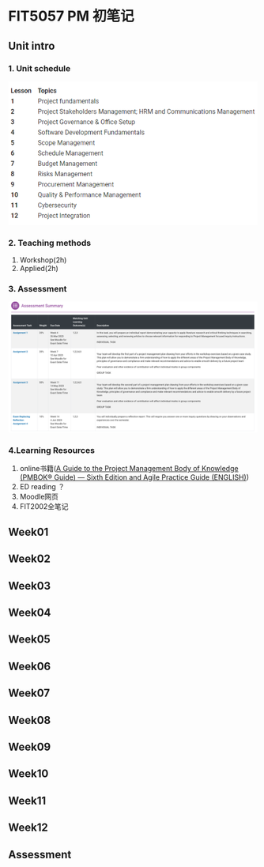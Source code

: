 # FIT5057 PM 初笔记

## Unit intro

### 1. Unit schedule

![image-20230227131544982](FIT5057初笔记.assets/image-20230227131544982.png)



### 2. Teaching methods

1. Workshop(2h) 
2. Applied(2h)



### 3. Assessment 

![image-20230221173152272](FIT5057初笔记.assets/image-20230221173152272.png)



### 4.Learning Resources

1. online书籍([A Guide to the Project Management Body of Knowledge (PMBOK® Guide) — Sixth Edition and Agile Practice Guide (ENGLISH)](https://web.s.ebscohost.com/ehost/ebookviewer/ebook?sid=7ea4634d-ebc6-4bf2-b8c9-d6ebad73f7b2%40redis&ppid=pp_III_2&vid=0&format=EB))
2. ED reading ？
3. Moodle网页
4. FIT2002全笔记



## Week01







## Week02



## Week03







## Week04









## Week05







## Week06









## Week07









## Week08











## Week09







## Week10









## Week11









## Week12







## Assessment









